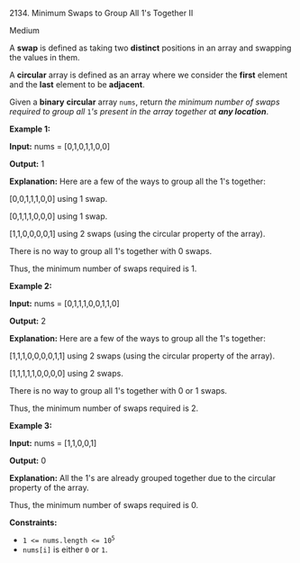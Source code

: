 2134\. Minimum Swaps to Group All 1's Together II

Medium

A **swap** is defined as taking two **distinct** positions in an array and swapping the values in them.

A **circular** array is defined as an array where we consider the **first** element and the **last** element to be **adjacent**.

Given a **binary** **circular** array `nums`, return _the minimum number of swaps required to group all_ `1`_'s present in the array together at **any location**_.

**Example 1:**

**Input:** nums = [0,1,0,1,1,0,0]

**Output:** 1

**Explanation:** Here are a few of the ways to group all the 1's together: 

[0,0,1,1,1,0,0] using 1 swap. 

[0,1,1,1,0,0,0] using 1 swap. 

[1,1,0,0,0,0,1] using 2 swaps (using the circular property of the array). 

There is no way to group all 1's together with 0 swaps. 

Thus, the minimum number of swaps required is 1.

**Example 2:**

**Input:** nums = [0,1,1,1,0,0,1,1,0]

**Output:** 2

**Explanation:** Here are a few of the ways to group all the 1's together: 

[1,1,1,0,0,0,0,1,1] using 2 swaps (using the circular property of the array). 

[1,1,1,1,1,0,0,0,0] using 2 swaps. 

There is no way to group all 1's together with 0 or 1 swaps. 

Thus, the minimum number of swaps required is 2.

**Example 3:**

**Input:** nums = [1,1,0,0,1]

**Output:** 0

**Explanation:** All the 1's are already grouped together due to the circular property of the array. 

Thus, the minimum number of swaps required is 0.

**Constraints:**

*   <code>1 <= nums.length <= 10<sup>5</sup></code>
*   `nums[i]` is either `0` or `1`.
